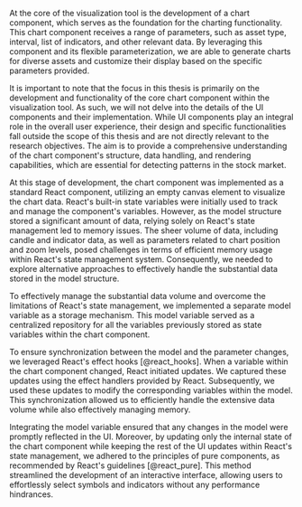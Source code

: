 At the core of the visualization tool is the development of a chart component, which serves as the foundation for the charting functionality. This chart component receives a range of parameters, such as asset type, interval, list of indicators, and other relevant data. By leveraging this component and its flexible parameterization, we are able to generate charts for diverse assets and customize their display based on the specific parameters provided.

It is important to note that the focus in this thesis is primarily on the development and functionality of the core chart component within the visualization tool. As such, we will not delve into the details of the UI components and their implementation. While UI components play an integral role in the overall user experience, their design and specific functionalities fall outside the scope of this thesis and are not directly relevant to the research objectives. The aim is to provide a comprehensive understanding of the chart component's structure, data handling, and rendering capabilities, which are essential for detecting patterns in the stock market.

At this stage of development, the chart component was implemented as a standard React component, utilizing an empty canvas element to visualize the chart data. React's built-in state variables were initially used to track and manage the component's variables. However, as the model structure stored a significant amount of data, relying solely on React's state management led to memory issues. The sheer volume of data, including candle and indicator data, as well as parameters related to chart position and zoom levels, posed challenges in terms of efficient memory usage within React's state management system. Consequently, we needed to explore alternative approaches to effectively handle the substantial data stored in the model structure.

To effectively manage the substantial data volume and overcome the limitations of React's state management, we implemented a separate model variable as a storage mechanism. This model variable served as a centralized repository for all the variables previously stored as state variables within the chart component.

To ensure synchronization between the model and the parameter changes, we leveraged React's effect hooks [@react_hooks]. When a variable within the chart component changed, React initiated updates. We captured these updates using the effect handlers provided by React. Subsequently, we used these updates to modify the corresponding variables within the model. This synchronization allowed us to efficiently handle the extensive data volume while also effectively managing memory.

Integrating the model variable ensured that any changes in the model were promptly reflected in the UI. Moreover, by updating only the internal state of the chart component while keeping the rest of the UI updates within React's state management, we adhered to the principles of pure components, as recommended by React's guidelines [@react_pure]. This method streamlined the development of an interactive interface, allowing users to effortlessly select symbols and indicators without any performance hindrances.